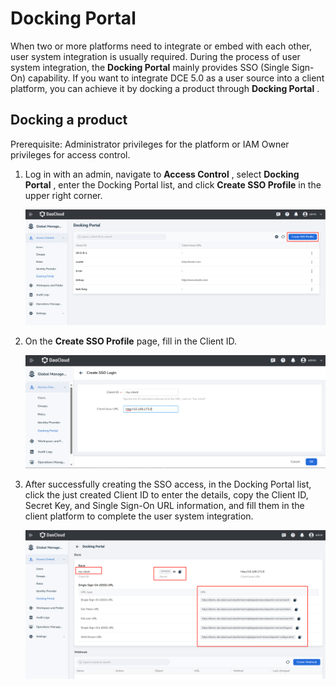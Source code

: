 # Docking Portal

When two or more platforms need to integrate or embed with each other,
user system integration is usually required. During the process of user system integration,
the __Docking Portal__ mainly provides SSO (Single Sign-On) capability.
If you want to integrate DCE 5.0 as a user source into a client platform,
you can achieve it by docking a product through __Docking Portal__ .

## Docking a product

Prerequisite: Administrator privileges for the platform or IAM Owner privileges
for access control.

1. Log in with an admin, navigate to __Access Control__ , select __Docking Portal__ ,
   enter the Docking Portal list, and click __Create SSO Profile__ in the upper right corner.

    ![Create SSO Profile button](../../images/sso1.png)

2. On the __Create SSO Profile__ page, fill in the Client ID.

    ![Create SSO Profile](../../images/sso2.png)

3. After successfully creating the SSO access, in the Docking Portal list,
   click the just created Client ID to enter the details,
   copy the Client ID, Secret Key, and Single Sign-On URL information,
   and fill them in the client platform to complete the user system integration.

    ![Docking Portal Details](../../images/sso3.png)

